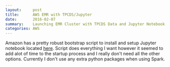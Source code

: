 ```yaml
---
layout:     post
title:      AWS EMR with TPCDS/Jupyter
date:       2016-02-07
summary:    Launching EMR Cluster with TPCDS Data and Jupyter Notebook
categories: AWS
---
```


<p>Amazon has a pretty robust bootstrap script to install and setup Jupyter notebook located <a href="https://aws.amazon.com/blogs/big-data/running-jupyter-notebook-and-jupyterhub-on-amazon-emr/">here</a>. Script does everything I want however it seemed to add alot of time to the startup process and I really don't need all the other options. Currently I don't use any extra python packages when using Spark.</p>

<script src="https://gist.github.com/neil90/4e2a3a545ed37a02840307a38f7e2aeb.js"></script>
